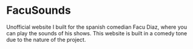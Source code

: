 # FacuSounds
Unofficial website I built for the spanish comedian Facu Diaz, where you can play the sounds of his shows. This website is built in a comedy tone due to the nature of the project.
